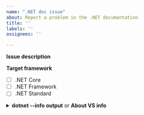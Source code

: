 ```yaml
---
name: ".NET doc issue"
about: Report a problem in the .NET documentation
title: ''
labels: ''
assignees: ''

---
```


<!--
	**Before you open an issue**

	If the issue is:

	- A simple typo or similar correction, consider submitting a PR to fix it instead of logging an issue. See [the contributor guide](https://docs.microsoft.com/contribute/#quick-edits-to-existing-documents) for instructions.
	- A general support question, consider asking on a support forum site.
	- A site design concern, create an issue at [MicrosoftDocs/feedback](https://github.com/MicrosoftDocs/feedback/issues/new/choose).
	- A problem completing a tutorial, compare your code with the completed sample.
	- A duplicate of an open or closed issue, leave a comment on that issue.
-->

**Issue description**

<!-- include description here -->

**Target framework**

<!-- Check the .NET target framework(s) being used, and include the version number(s). -->

- [ ] .NET Core
- [ ] .NET Framework
- [ ] .NET Standard

<!--
If using the .NET Core SDK, include `dotnet --info` output. If using .NET Framework without the .NET Core SDK, include info from Visual Studio's **Help** > **About Microsoft Visual Studio** dialog.
-->

<details>
<summary><strong>dotnet --info output</strong> or <strong>About VS info</strong></summary>

```console
<replace>
```
</details>
